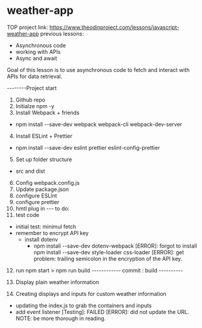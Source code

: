 # weather-app

TOP project link: https://www.theodinproject.com/lessons/javascript-weather-app
previous lessons: 
- Asynchronous code
- working with APIs
- Async and await

Goal of this lesson is to use asynchronous code to fetch and interact with APIs for data retrieval. 

--------Project start

1. Github repo
2. Initialze npm -y 
3. Install Webpack + friends
 - npm install --save-dev webpack webpack-cli webpack-dev-server
4. Install ESLint + Prettier
- npm install --save-dev eslint prettier eslint-config-prettier
5. Set up folder structure
- src and dist
6. Config webpack.config.js
7. Update package.json
8. configure ESLint
9. configure prettier
10. hmtl plug in
--- to do: 
11. test code
- initial test: minimul fetch
- remember to encrypt API key
    - install dotenv
        - npm install --save-dev dotenv-webpack
[ERROR]: forgot to install npm install --save-dev style-loader css-loader
[ERROR]: get problem: trailing semicolon in the encryption of the API key.
12. run npm start > npm run build
------------ commit : build ----------

13. Display plain weather information
14. Creating displays and inputs for custom weather information
- updating the index.js to grab the containers and inputs
- add event listener
[Testing]: FAILED
[ERROR]: did not update the URL.
NOTE: be more thorough in reading. 